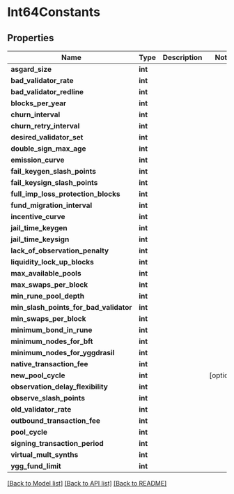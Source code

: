 # Int64Constants

## Properties
Name | Type | Description | Notes
------------ | ------------- | ------------- | -------------
**asgard_size** | **int** |  | 
**bad_validator_rate** | **int** |  | 
**bad_validator_redline** | **int** |  | 
**blocks_per_year** | **int** |  | 
**churn_interval** | **int** |  | 
**churn_retry_interval** | **int** |  | 
**desired_validator_set** | **int** |  | 
**double_sign_max_age** | **int** |  | 
**emission_curve** | **int** |  | 
**fail_keygen_slash_points** | **int** |  | 
**fail_keysign_slash_points** | **int** |  | 
**full_imp_loss_protection_blocks** | **int** |  | 
**fund_migration_interval** | **int** |  | 
**incentive_curve** | **int** |  | 
**jail_time_keygen** | **int** |  | 
**jail_time_keysign** | **int** |  | 
**lack_of_observation_penalty** | **int** |  | 
**liquidity_lock_up_blocks** | **int** |  | 
**max_available_pools** | **int** |  | 
**max_swaps_per_block** | **int** |  | 
**min_rune_pool_depth** | **int** |  | 
**min_slash_points_for_bad_validator** | **int** |  | 
**min_swaps_per_block** | **int** |  | 
**minimum_bond_in_rune** | **int** |  | 
**minimum_nodes_for_bft** | **int** |  | 
**minimum_nodes_for_yggdrasil** | **int** |  | 
**native_transaction_fee** | **int** |  | 
**new_pool_cycle** | **int** |  | [optional] 
**observation_delay_flexibility** | **int** |  | 
**observe_slash_points** | **int** |  | 
**old_validator_rate** | **int** |  | 
**outbound_transaction_fee** | **int** |  | 
**pool_cycle** | **int** |  | 
**signing_transaction_period** | **int** |  | 
**virtual_mult_synths** | **int** |  | 
**ygg_fund_limit** | **int** |  | 

[[Back to Model list]](../README.md#documentation-for-models) [[Back to API list]](../README.md#documentation-for-api-endpoints) [[Back to README]](../README.md)

